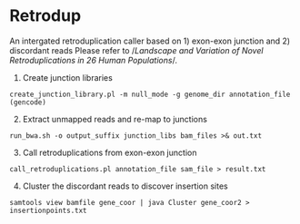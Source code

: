 # Retrodup

An intergated retroduplication caller based on 1) exon-exon junction and 2) discordant reads
Please refer to /*Landscape and Variation of Novel Retroduplications in 26 Human Populations*/. 


1. Create junction libraries

`create_junction_library.pl -m null_mode -g genome_dir annotation_file (gencode)`

2. Extract unmapped reads and re-map to junctions

`run_bwa.sh -o output_suffix junction_libs bam_files >& out.txt`

3. Call retroduplications from exon-exon junction

`call_retroduplications.pl annotation_file sam_file > result.txt`

4. Cluster the discordant reads to discover insertion sites	

`samtools view bamfile gene_coor | java Cluster gene_coor2 > insertionpoints.txt`
